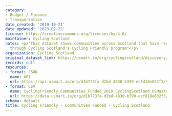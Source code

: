 ```yaml
---
category:
- Budget / Finance
- Transportation
date_created: '2019-10-21'
date_updated: '2023-02-22'
license: https://creativecommons.org/licenses/by/4.0/
maintainer: Cycling Scotland
notes: <p>"This dataset shows communities across Scotland that have received funding
  through Cycling Scotland's Cycling Friendly program"</p>
organization: Cycling Scotland
original_dataset_link: https://usmart.io/org/cyclingscotland/discovery/discovery-view-detail/f623d8cf-cdaf-426a-90f2-63387b8d680b
records: null
resources:
- format: JSON
  name: API
  url: https://api.usmart.io/org/d1b773fa-d2bd-4830-b399-ecfd18e832f3/9b8b85e0-8d97-4b9f-8ecb-36419272ecc5/1/urql
- format: CSV
  name: CyclingFriendly_Communities_Funded_2019_CyclingScotland_USMaster.csv
  url: https://data.usmart.io/org/d1b773fa-d2bd-4830-b399-ecfd18e832f3/resource?resourceGUID=9e4f2a31-315e-4b91-a501-26753fa87137
schema: default
title: Cycling Friendly - Communities Funded - Cycling Scotland
---
```

